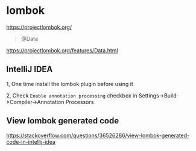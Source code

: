 # lombok

https://projectlombok.org/

> @Data

https://projectlombok.org/features/Data.html

## IntelliJ IDEA

1, One time install the lombok plugin before using it

2, Check `Enable annotation processing` checkbox in Settings->Build->Compiler->Annotation Processors

## View lombok generated code

https://stackoverflow.com/questions/36526286/view-lombok-generated-code-in-intellij-idea
